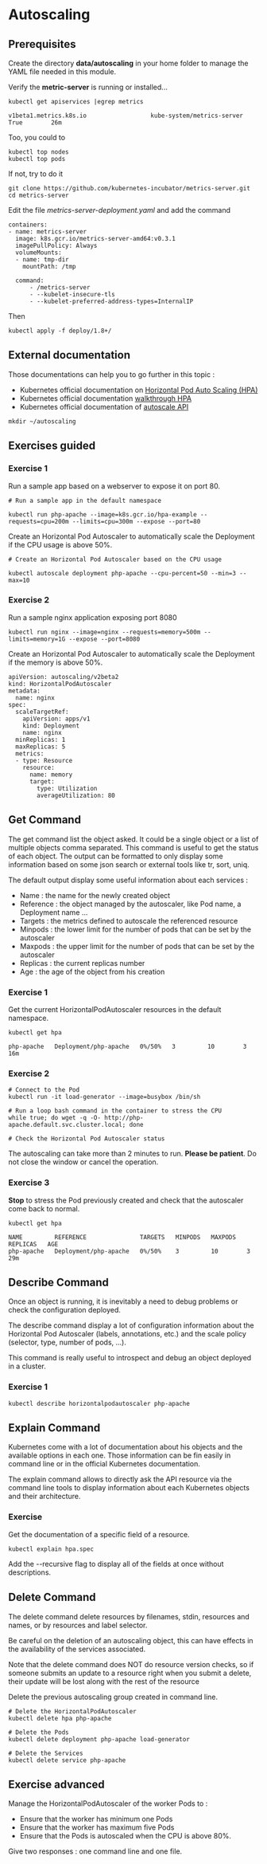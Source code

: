 # Autoscaling

## Prerequisites

Create the directory **data/autoscaling** in your home folder to manage the YAML file needed in this module.

Verify the **metric-server** is running or installed...

```
kubectl get apiservices |egrep metrics

v1beta1.metrics.k8s.io                  kube-system/metrics-server   True        26m
```

Too, you could to
```
kubectl top nodes
kubectl top pods
```

If not, try to do it

```
git clone https://github.com/kubernetes-incubator/metrics-server.git
cd metrics-server
```

Edit the file *metrics-server-deployment.yaml* and add the command

```
containers:
- name: metrics-server
  image: k8s.gcr.io/metrics-server-amd64:v0.3.1
  imagePullPolicy: Always
  volumeMounts:
  - name: tmp-dir
    mountPath: /tmp

  command:
      - /metrics-server
      - --kubelet-insecure-tls
      - --kubelet-preferred-address-types=InternalIP
```

Then

```
kubectl apply -f deploy/1.8+/
```

## External documentation

Those documentations can help you to go further in this topic :
* Kubernetes official documentation on [Horizontal Pod Auto Scaling (HPA)](https://kubernetes.io/docs/tasks/run-application/horizontal-pod-autoscale/)
* Kubernetes official documentation [walkthrough HPA](https://kubernetes.io/docs/tasks/run-application/horizontal-pod-autoscale-walkthrough/)
* Kubernetes official documentation of [autoscale API](https://kubernetes.io/docs/reference/generated/kubectl/kubectl-commands#autoscale)

```
mkdir ~/autoscaling
```

## Exercises guided

### Exercise 1

Run a sample app based on a webserver to expose it on port 80.

```
# Run a sample app in the default namespace

kubectl run php-apache --image=k8s.gcr.io/hpa-example --requests=cpu=200m --limits=cpu=300m --expose --port=80
```

Create an Horizontal Pod Autoscaler to automatically scale the Deployment if the CPU usage is above 50%.

```
# Create an Horizontal Pod Autoscaler based on the CPU usage

kubectl autoscale deployment php-apache --cpu-percent=50 --min=3 --max=10
```

### Exercise 2

Run a sample nginx application exposing port 8080

```
kubectl run nginx --image=nginx --requests=memory=500m --limits=memory=1G --expose --port=8080
```

Create an Horizontal Pod Autoscaler to automatically scale the Deployment if the memory is above 50%.

```
apiVersion: autoscaling/v2beta2
kind: HorizontalPodAutoscaler
metadata:
  name: nginx
spec:
  scaleTargetRef:
    apiVersion: apps/v1
    kind: Deployment
    name: nginx
  minReplicas: 1
  maxReplicas: 5
  metrics:
  - type: Resource
    resource:
      name: memory
      target:
        type: Utilization
        averageUtilization: 80
```        

## Get Command

The get command list the object asked. It could be a single object or a list of multiple objects comma separated. This command is useful to get the status of each object. The output can be formatted to only display some information based on some json search or external tools like tr, sort, uniq.

The default output display some useful information about each services :

* Name : the name for the newly created object
* Reference : the object managed by the autoscaler, like Pod name, a Deployment name ...
* Targets : the metrics defined to autoscale the referenced resource
* Minpods : the lower limit for the number of pods that can be set by the autoscaler
* Maxpods : the upper limit for the number of pods that can be set by the autoscaler
* Replicas : the current replicas number
* Age : the age of the object from his creation

### Exercise 1

Get the current HorizontalPodAutoscaler resources in the default namespace.

```
kubectl get hpa

php-apache   Deployment/php-apache   0%/50%   3         10        3          16m
```

### Exercise 2

```
# Connect to the Pod
kubectl run -it load-generator --image=busybox /bin/sh

# Run a loop bash command in the container to stress the CPU
while true; do wget -q -O- http://php-apache.default.svc.cluster.local; done

# Check the Horizontal Pod Autoscaler status
```

The autoscaling can take more than 2 minutes to run.
**Please be patient**. Do not close the window or cancel the operation.

### Exercise 3

**Stop** to stress the Pod previously created and check that the autoscaler come back to normal.

```
kubectl get hpa

NAME         REFERENCE               TARGETS   MINPODS   MAXPODS   REPLICAS   AGE
php-apache   Deployment/php-apache   0%/50%    3         10        3          29m
```

## Describe Command

Once an object is running, it is inevitably a need to debug problems or check the configuration deployed.

The describe command display a lot of configuration information about the Horizontal Pod Autoscaler (labels, annotations, etc.) and the scale policy (selector, type, number of pods, ...).

This command is really useful to introspect and debug an object deployed in a cluster.

### Exercise 1

```
kubectl describe horizontalpodautoscaler php-apache
```

## Explain Command

Kubernetes come with a lot of documentation about his objects and the available options in each one. Those information can be fin easily in command line or in the official Kubernetes documentation.

The explain command allows to directly ask the API resource via the command line tools to display information about each Kubernetes objects and their architecture.

### Exercise

Get the documentation of a specific field of a resource.

```
kubectl explain hpa.spec
```

Add the --recursive flag to display all of the fields at once without descriptions.

## Delete Command

The delete command delete resources by filenames, stdin, resources and names, or by resources and label selector.

Be careful on the deletion of an autoscaling object, this can have effects in the availability of the services associated.

Note that the delete command does NOT do resource version checks, so if someone submits an update to a resource right when you submit a delete, their update will be lost along with the rest of the resource

Delete the previous autoscaling group created in command line.

```
# Delete the HorizontalPodAutoscaler
kubectl delete hpa php-apache

# Delete the Pods
kubectl delete deployment php-apache load-generator

# Delete the Services
kubectl delete service php-apache
```

## Exercise advanced

Manage the HorizontalPodAutoscaler of the worker Pods to :
* Ensure that the worker has minimum one Pods
* Ensure that the worker has maximum five Pods
* Ensure that the Pods is autoscaled when the CPU is above 80%.

Give two responses : one command line and one file.
